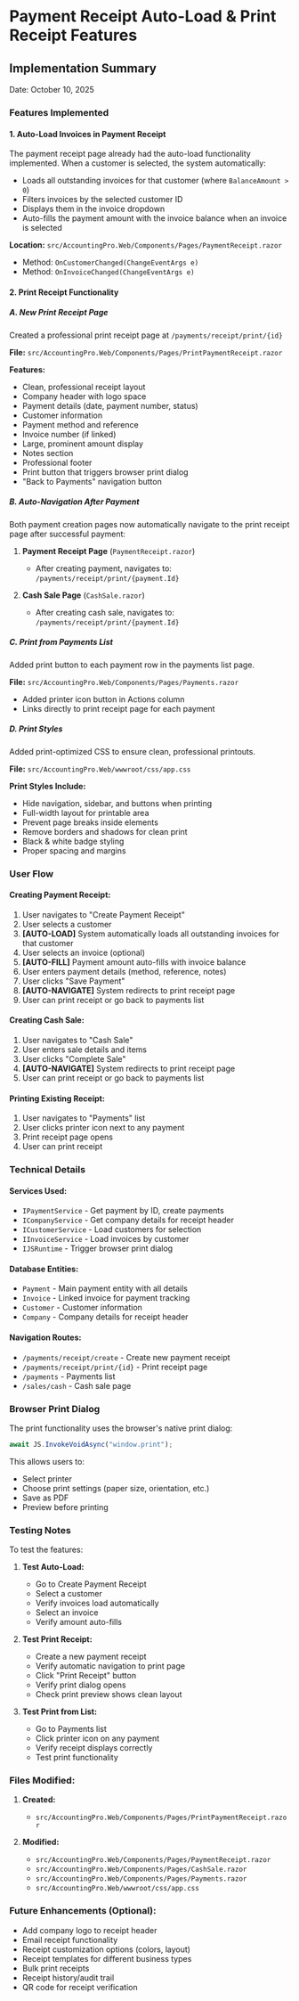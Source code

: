 # Payment Receipt Auto-Load & Print Receipt Features

## Implementation Summary
Date: October 10, 2025

### Features Implemented

#### 1. **Auto-Load Invoices in Payment Receipt**
The payment receipt page already had the auto-load functionality implemented. When a customer is selected, the system automatically:
- Loads all outstanding invoices for that customer (where `BalanceAmount > 0`)
- Filters invoices by the selected customer ID
- Displays them in the invoice dropdown
- Auto-fills the payment amount with the invoice balance when an invoice is selected

**Location:** `src/AccountingPro.Web/Components/Pages/PaymentReceipt.razor`
- Method: `OnCustomerChanged(ChangeEventArgs e)`
- Method: `OnInvoiceChanged(ChangeEventArgs e)`

#### 2. **Print Receipt Functionality**

##### A. New Print Receipt Page
Created a professional print receipt page at `/payments/receipt/print/{id}`

**File:** `src/AccountingPro.Web/Components/Pages/PrintPaymentReceipt.razor`

**Features:**
- Clean, professional receipt layout
- Company header with logo space
- Payment details (date, payment number, status)
- Customer information
- Payment method and reference
- Invoice number (if linked)
- Large, prominent amount display
- Notes section
- Professional footer
- Print button that triggers browser print dialog
- "Back to Payments" navigation button

##### B. Auto-Navigation After Payment
Both payment creation pages now automatically navigate to the print receipt page after successful payment:

1. **Payment Receipt Page** (`PaymentReceipt.razor`)
   - After creating payment, navigates to: `/payments/receipt/print/{payment.Id}`

2. **Cash Sale Page** (`CashSale.razor`)
   - After creating cash sale, navigates to: `/payments/receipt/print/{payment.Id}`

##### C. Print from Payments List
Added print button to each payment row in the payments list page.

**File:** `src/AccountingPro.Web/Components/Pages/Payments.razor`
- Added printer icon button in Actions column
- Links directly to print receipt page for each payment

##### D. Print Styles
Added print-optimized CSS to ensure clean, professional printouts.

**File:** `src/AccountingPro.Web/wwwroot/css/app.css`

**Print Styles Include:**
- Hide navigation, sidebar, and buttons when printing
- Full-width layout for printable area
- Prevent page breaks inside elements
- Remove borders and shadows for clean print
- Black & white badge styling
- Proper spacing and margins

### User Flow

#### Creating Payment Receipt:
1. User navigates to "Create Payment Receipt"
2. User selects a customer
3. **[AUTO-LOAD]** System automatically loads all outstanding invoices for that customer
4. User selects an invoice (optional)
5. **[AUTO-FILL]** Payment amount auto-fills with invoice balance
6. User enters payment details (method, reference, notes)
7. User clicks "Save Payment"
8. **[AUTO-NAVIGATE]** System redirects to print receipt page
9. User can print receipt or go back to payments list

#### Creating Cash Sale:
1. User navigates to "Cash Sale"
2. User enters sale details and items
3. User clicks "Complete Sale"
4. **[AUTO-NAVIGATE]** System redirects to print receipt page
5. User can print receipt or go back to payments list

#### Printing Existing Receipt:
1. User navigates to "Payments" list
2. User clicks printer icon next to any payment
3. Print receipt page opens
4. User can print receipt

### Technical Details

#### Services Used:
- `IPaymentService` - Get payment by ID, create payments
- `ICompanyService` - Get company details for receipt header
- `ICustomerService` - Load customers for selection
- `IInvoiceService` - Load invoices by customer
- `IJSRuntime` - Trigger browser print dialog

#### Database Entities:
- `Payment` - Main payment entity with all details
- `Invoice` - Linked invoice for payment tracking
- `Customer` - Customer information
- `Company` - Company details for receipt header

#### Navigation Routes:
- `/payments/receipt/create` - Create new payment receipt
- `/payments/receipt/print/{id}` - Print receipt page
- `/payments` - Payments list
- `/sales/cash` - Cash sale page

### Browser Print Dialog
The print functionality uses the browser's native print dialog:
```javascript
await JS.InvokeVoidAsync("window.print");
```

This allows users to:
- Select printer
- Choose print settings (paper size, orientation, etc.)
- Save as PDF
- Preview before printing

### Testing Notes

To test the features:
1. **Test Auto-Load:**
   - Go to Create Payment Receipt
   - Select a customer
   - Verify invoices load automatically
   - Select an invoice
   - Verify amount auto-fills

2. **Test Print Receipt:**
   - Create a new payment receipt
   - Verify automatic navigation to print page
   - Click "Print Receipt" button
   - Verify print dialog opens
   - Check print preview shows clean layout

3. **Test Print from List:**
   - Go to Payments list
   - Click printer icon on any payment
   - Verify receipt displays correctly
   - Test print functionality

### Files Modified:

1. **Created:**
   - `src/AccountingPro.Web/Components/Pages/PrintPaymentReceipt.razor`

2. **Modified:**
   - `src/AccountingPro.Web/Components/Pages/PaymentReceipt.razor`
   - `src/AccountingPro.Web/Components/Pages/CashSale.razor`
   - `src/AccountingPro.Web/Components/Pages/Payments.razor`
   - `src/AccountingPro.Web/wwwroot/css/app.css`

### Future Enhancements (Optional):
- Add company logo to receipt header
- Email receipt functionality
- Receipt customization options (colors, layout)
- Receipt templates for different business types
- Bulk print receipts
- Receipt history/audit trail
- QR code for receipt verification
